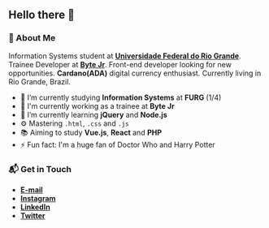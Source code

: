 ## Hello there 👋

### 🤔 About Me
Information Systems student at **[Universidade Federal do Rio Grande](https://www.furg.br/en/)**. Trainee Developer at **[Byte Jr](https://www.bytejr.com.br/)**. Front-end developer looking for new opportunities. **Cardano(ADA)** digital currency enthusiast. Currently living in Rio Grande, Brazil.

* 🔭 I’m currently studying **Information Systems** at **FURG** (1/4)
* 🏢 I'm currently working as a trainee at **Byte Jr**
* 🌱 I’m currently learning **jQuery** and **Node.js**
* ⚙️ Mastering <code>.html</code>, <code>.css</code> and <code>.js</code>
* 📚 Aiming to study **Vue.js**, **React** and **PHP**
* ⚡ Fun fact: I'm a huge fan of Doctor Who and Harry Potter

### 📬 Get in Touch
* **[E-mail](mailto:samuelgomes@furg.br)**
* **[Instagram](https://instagram.com/samuelgomes0)**
* **[LinkedIn](https://linkedin.com/in/samuelgomes0/)**
* **[Twitter](https://twitter.com/samuelgomes0)**
